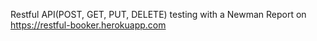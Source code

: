 Restful API(POST, GET, PUT, DELETE) testing with a Newman Report on https://restful-booker.herokuapp.com
